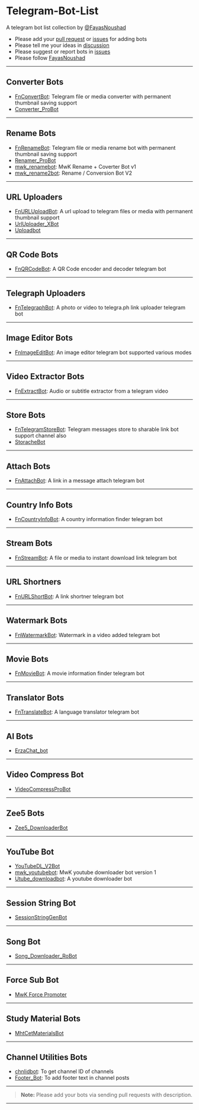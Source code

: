 # Telegram-Bot-List

A telegram bot list collection by [@FayasNoushad](https://github.com/FayasNoushad)

- Please add your [pull request](https://github.com/FayasNoushad/Telegram-Bot-List/pulls) or [issues](https://github.com/FayasNoushad/Telegram-Bot-List/issues) for adding bots 
- Please tell me your ideas in [discussion](https://github.com/FayasNoushad/Telegram-Bot-List/discussions)
- Please suggest or report bots in [issues](https://github.com/FayasNoushad/Telegram-Bot-List/issues)
- Please follow [FayasNoushad](https://github.com/FayasNoushad)

---

## Converter Bots

- [FnConvertBot](https://telegram.me/FnConvertBot): Telegram file or media converter with permanent thumbnail saving support
- [Converter_ProBot](https://t.me/Converter_ProBot)

---

## Rename Bots

- [FnRenameBot](https://telegram.me/FnRenameBot): Telegram file or media rename bot with permanent thumbnail saving support
- [Renamer_ProBot](https://t.ME/Renamer_ProBot)
- [mwk_renamebot](https://t.me/mwk_renamebot): MwK Rename + Coverter Bot v1
- [mwk_rename2bot](https://t.me/mwk_rename2bot): Rename / Conversion Bot V2

---

## URL Uploaders

- [FnURLUploadBot](https://telegram.me/FnURLUploadBot): A url upload to telegram files or media with permanent thumbnail support
- [UrlUploader_XBot](https://t.me/UrlUploader_XBot)
- [Uploadbot](https://telegram.me/UploadBot)

---

## QR Code Bots

- [FnQRCodeBot](https://telegram.me/FnQRCodeBot): A QR Code encoder and decoder telegram bot

---

## Telegraph Uploaders

- [FnTelegraphBot](https://telegram.me/FnTelegraphBot): A photo or video to telegra.ph link uploader telegram bot

---

## Image Editor Bots 

- [FnImageEditBot](https://telegram.me/FnImageEditBot): An image editor telegram bot supported various modes

---

## Video Extractor Bots 

- [FnExtractBot](https://telegram.me/FnExtractBot): Audio or subtitle extractor from a telegram video

---

## Store Bots

- [FnTelegramStoreBot](https://telegram.me/FnTelegramStoreBot): Telegram messages store to sharable link bot support channel also
- [StoracheBot](https://telegram.me/StoracheBot)

---

## Attach Bots

- [FnAttachBot](https://telegram.me/FnAttachBot): A link in a message attach telegram bot

---

## Country Info Bots

- [FnCountryInfoBot](https://telegram.me/FnCountryInfoBot): A country information finder telegram bot

---

## Stream Bots

- [FnStreamBot](https://telegram.me/FnStreamBot): A file or media to instant download link telegram bot

---

## URL Shortners

- [FnURLShortBot](https://telegram.me/FnURLShortBot): A link shortner telegram bot

---

## Watermark Bots

- [FnWatermarkBot](https://telegram.me/FnWatermarkBot): Watermark in a video added telegram bot

---

## Movie Bots 

- [FnMovieBot](https://telegram.me/FnMovieBot): A movie information finder telegram bot

---

## Translator Bots 

- [FnTranslateBot](https://telegram.me/FnTranslateBot): A language translator telegram bot

---

## AI Bots

- [ErzaChat_bot](https://telegram.me/ErzaChat_bot)

---

## Video Compress Bot

- [VideoCompressProBot](https://t.me/VideoCompressProBot)

---

## Zee5 Bots

- [Zee5_DownloaderBot](https://t.ME/Zee5_DownloaderBot)

---

## YouTube Bot

- [YouTubeDL_V2Bot](https://t.me/YouTubeDL_V2Bot)
- [mwk_youtubebot](https://t.me/mwk_youtubebot): MwK youtube downloader bot version 1
- [Utube_downloadbot](https://telegram.me/Utube_downloadbot): A youtube downloader bot

---

## Session String Bot

- [SessionStringGenBot](https://t.me/SessionStringGenBoT)

---

## Song Bot

- [Song_Downloader_RoBot](https://t.me/Song_Downloader_RoBot)

---

## Force Sub Bot

- [MwK Force Promoter](https://t.me/mwk_promoterbot)

---

## Study Material Bots

- [MhtCetMaterialsBot](https://t.me/MhtCetMaterialsBot)

---

## Channel Utilities Bots

- [chnlidbot](https://t.me/chnlidbot): To get channel ID of channels 
- [Footer_Bot](https://t.me/Footer_Bot): To add footer text in channel posts

---

> **Note:** Please add your bots via sending pull requests with description.

---
